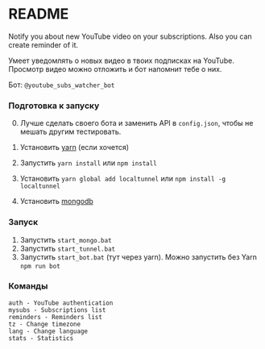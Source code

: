 # README #

Notify you about new YouTube video on your subscriptions. Also you can create reminder of it.

Умеет уведомлять о новых видео в твоих подписках на YouTube. Просмотр видео можно отложить и бот напомнит тебе о них.


Бот: ```@youtube_subs_watcher_bot```

### Подготовка к запуску ###

0. Лучше сделать своего бота и заменить API в ```config.json```, чтобы не мешать другим тестировать.

1. Установить [yarn](https://yarnpkg.com/) (если хочется)
2. Запустить ```yarn install``` или ```npm install```
3. Установить ```yarn global add localtunnel``` или ```npm install -g localtunnel```
4. Установить [mongodb](https://www.mongodb.com/download-center#community)

### Запуск ###

1. Запустить ```start_mongo.bat```
2. Запустить ```start_tunnel.bat```
3. Запустить ```start_bot.bat``` (тут через yarn). Можно запустить без Yarn ```npm run bot```

### Команды ###

```
auth - YouTube authentication
mysubs - Subscriptions list
reminders - Reminders list
tz - Change timezone
lang - Change language
stats - Statistics
```